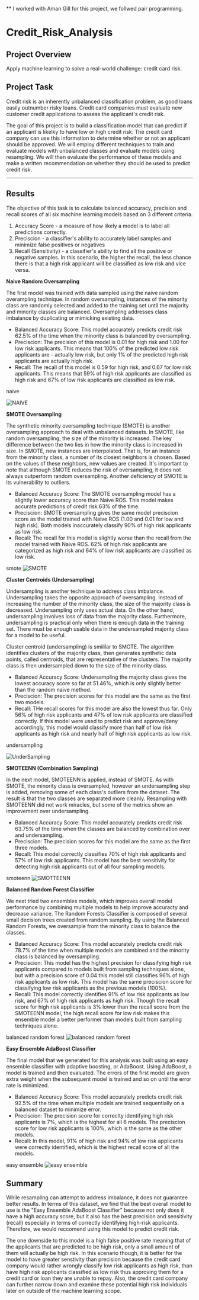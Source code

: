 ** I worked with Aman Gill for this project, we follwed pair programming.

# Credit_Risk_Analysis

## Project Overview

Apply machine learning to solve a real-world challenge: credit card risk.

## Project Task
Credit risk is an inherently unbalanced classification problem, as good loans easily outnumber risky loans. Credit card companies must evaluate new customer credit applications to assess the applicant's credit risk.

The goal of this project is to build a classification model that can predict if an applicant is likelky to have low or high credit risk. The credit card company can use this information to determine whether or not an applicant should be approved. We will employ different techniques to train and evaluate models with unbalanced classes and evaluate models using resampling. We will then evaluate the performance of these models and make a written recommendation on whether they should be used to predict credit risk.
***
## Results

The objective of this task is to calculate balanced accuracy, precision and recall scores of all six machine learning models based on 3 different criteria.

1. Accuracy Score - a measure of how likely a model is to label all predictions correctly.
2. Preciscion - a classifier's ability to accurately label samples and minimize false positives or negatives
3. Recall (Sensitivity) - a classifier's ability to find all the positive or negative samples. In this scenario, the higher the recall, the less chance there is that a high risk applicant will be classified as low risk and vice versa.

**Naive Random Oversampling**

The first model was trained with data sampled using the naive random overampling technique. In random oversampling, instances of the minority class are randomly selected and added to the training set until the majority and minority classes are balanced. Oversampling addresses class imbalance by duplicating or mimicking existing data.

- Balanced Accuracy Score: This model accurately predicts credit risk 62.5% of the time when the minority class is balanced by oversampling.
- Preciscion: The precision of this model is 0.01 for high risk and 1.00 for low risk applicants. This means that 100% of the predicted low risk applicants are - actually low risk, but only 1% of the predicted high risk applicants are actually high risk.
- Recall: The recall of this model is 0.59 for high risk, and 0.67 for low risk applicants. This means that 59% of high risk applicants are classified as high risk and 67% of low risk applicants are classified as low risk.

naive

![NAIVE](https://github.com/pnimma01/Amazon_Vine_Analysis/blob/f1ac17ee13ae24c780c8a12772d0e3c5128058b2/Resources/D2/D2_Review_Counts.png)

**SMOTE Oversampling**

The synthetic minority oversampling technique (SMOTE) is another oversampling approach to deal with unbalanced datasets. In SMOTE, like random oversampling, the size of the minority is increased. The key difference between the two lies in how the minority class is increased in size. In SMOTE, new instances are interpolated. That is, for an instance from the minority class, a number of its closest neighbors is chosen. Based on the values of these neighbors, new values are created. It's important to note that although SMOTE reduces the risk of oversampling, it does not always outperform random oversampling. Another deficiency of SMOTE is its vulnerability to outliers.

-   Balanced Accuracy Score: The SMOTE oversampling model has a slightly lower accuracy score than Naive ROS. This model makes accurate predictions of credit risk 63% of the time.
-   Preciscion: SMOTE oversampling gives the same model preciscion score as the model trained with Naive ROS (1.00 and 0.01 for low and high risk). Both models inaccurately classify 90% of high risk applicants as low risk.
-   Recall: The recall for this model is slightly worse than the recall from the model trained with Naive ROS. 62% of high risk applicants are categorized as high risk and 64% of low risk applicants are classified as low risk.

smote
![SMOTE](https://github.com/pnimma01/Amazon_Vine_Analysis/blob/f1ac17ee13ae24c780c8a12772d0e3c5128058b2/Resources/D2/D2_Review_Counts.png)

**Cluster Centroids (Undersampling)**

Undersampling is another technique to address class imbalance. Undersampling takes the opposite approach of oversampling. Instead of increasing the number of the minority class, the size of the majority class is decreased. Undersampling only uses actual data. On the other hand, undersampling involves loss of data from the majority class. Furthermore, undersampling is practical only when there is enough data in the training set. There must be enough usable data in the undersampled majority class for a model to be useful.

Cluster centroid (undersampling) is smililar to SMOTE. The algorithm identifies clusters of the majority class, then generates synthetic data points, called centroids, that are representative of the clusters. The majority class is then undersampled down to the size of the minority class.

-   Balanced Accuracy Score: Undersampling the majority class gives the lowest accuracy score so far at 51.46%, which is only slightly better than the random naive method.
-   Preciscion: The precision scores for this model are the same as the first two models.
-   Recall: THe recall scores for this model are also the lowest thus far. Only 56% of high risk applicants and 47% of low risk applicants are classified correctly. If this model were used to predict risk and approve/deny accordingly, this model would classify more than half of low risk applicants as high risk and nearly half of high risk applicants as low risk.

undersampling

![UnderSampling](https://github.com/pnimma01/Amazon_Vine_Analysis/blob/f1ac17ee13ae24c780c8a12772d0e3c5128058b2/Resources/D2/D2_Review_Counts.png)

**SMOTEENN (Combination Sampling)**

In the next model, SMOTEENN is applied, instead of SMOTE. As with SMOTE, the minority class is oversampled, however an undersampling step is added, removing some of each class's outliers from the dataset. The result is that the two classes are separated more cleanly. Resampling with SMOTEENN did not work miracles, but some of the metrics show an improvement over undersampling.

-   Balanced Accuracy Score: This model accurately predicts credit risk 63.75% of the time when the classes are balanced by combination over and undersampling.
-   Preciscion: The precision scores for this model are the same as the first three models.
-   Recall: This model correctly classifies 70% of high risk applicants and 57% of low risk applicants. This model has the best sensitivity for detecting high risk applicants out of all four sampling models.

smoteenn
![SMOTTEENN](https://github.com/pnimma01/Amazon_Vine_Analysis/blob/f1ac17ee13ae24c780c8a12772d0e3c5128058b2/Resources/D2/D2_Review_Counts.png)

**Balanced Random Forest Classifier**

We next tried two ensembles models, which improves overall model performance by combining multiple models to help improve accuracty and decrease variance. The Random Forests Classifier is composed of several small decision trees created from random sampling. By using the Balanced Random Forests, we oversample from the minority class to balance the classes.

-   Balanced Accuracy Score: This model accurately predicts credit risk 78.7% of the time when multiple models are combined and the minority class is balanced by oversampling.
-   Preciscion: This model has the highest precision for classifying high risk applicants compared to models built from sampling techniques alone, but with a precision score of 0.04 this model still classifies 96% of high risk applicants as low risk. This model has the same preciscion score for classifying low risk applicants as the previous models (100%).
-   Recall: This model correctly identifies 91% of low risk applicants as low risk, and 67% of high risk applicants as high risk. Though the recall score for high risk applicants is 3% lower than the recall score from the SMOTEENN model, the high recall score for low risk makes this ensemble model a better performer than models built from sampling techniques alone.

balanced random forest
![balanced random forest](https://github.com/pnimma01/Amazon_Vine_Analysis/blob/f1ac17ee13ae24c780c8a12772d0e3c5128058b2/Resources/D2/D2_Review_Counts.png)

**Easy Ensemble AdaBoost Classifier**

The final model that we generated for this analysis was built using an easy ensemble classifier with adaptive boosting, or AdaBoost. Using AdaBoost, a model is trained and then evaluated. The errors of the first model are given extra weight when the subsequent model is trained and so on until the error rate is minimized.

-   Balanced Accuracy Score: This model accurately predicts credit risk 92.5% of the time when multiple models are trained sequentially on a balanced dataset to minimize error.
-   Preciscion: The precision score for correclty identifying high risk applicants is 7%, which is the highest for all 6 models. The preciscion score for low risk applicants is 100%, which is the same as the other models.
-   Recall: In this model, 91% of high risk and 94% of low risk applicants were correctly identified, which is the highest recall score of all the models.

easy ensemble
![easy ensemble](https://github.com/pnimma01/Amazon_Vine_Analysis/blob/f1ac17ee13ae24c780c8a12772d0e3c5128058b2/Resources/D2/D2_Review_Counts.png)

## Summary

While resampling can attempt to address imbalance, it does not guarantee better results. In terms of this dataset, we find that the best overall model to use is the "Easy Ensemble AdaBoost Classifier" because not only does it have a high accuracy score, but it also has the best precision and sensitivity (recall) especially in terms of correctly identifying high-risk applicants. Therefore, we would reccomend using this model to predict credit risk.

The one downside to this model is a high false positive rate meaning that of the applicants that are predicted to be high risk, only a small amount of them will actually be high risk. In this scenario though, it is better for the model to have greater senstivity than precision because the credit card company would rather wrongly classify low risk applicants as high risk, than have high risk applicants classified as low risk thus approving them for a credit card or loan they are unable to repay. Also, the credit card company can further narrow down and examine these potential high risk individuals later on outside of the machine learning scope.